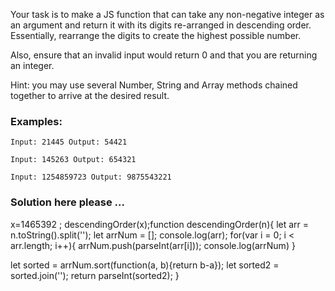 Your task is to make a JS function that can take any non-negative integer as an argument and return it with its digits re-arranged in descending order. Essentially, rearrange the digits to create the highest possible number.

Also, ensure that an invalid input would return 0 and that you are returning an integer.


Hint: you may use several Number, String and Array methods chained together to arrive at the desired result. 

### Examples:

    Input: 21445 Output: 54421

    Input: 145263 Output: 654321

    Input: 1254859723 Output: 9875543221


### Solution here please ...
x=1465392 ;
descendingOrder(x);function descendingOrder(n){
  let arr = n.toString().split('');
  let arrNum = [];
  console.log(arr);
  for(var i = 0; i < arr.length; i++){
    arrNum.push(parseInt(arr[i]));
    console.log(arrNum)
  }
  
  let sorted = arrNum.sort(function(a, b){return b-a});
  let sorted2 = sorted.join('');
  return parseInt(sorted2);
}
